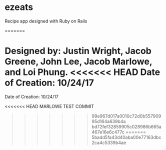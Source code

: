 # ezeats
Recipe app designed with Ruby on Rails

=======

Designed by: Justin Wright, Jacob Greene, John Lee, Jacob Marlowe, and Loi Phung.
<<<<<<< HEAD
Date of Creation: 10/24/17
=======
Date of Creation: 10/24/17

<<<<<<< HEAD
MARLOWE TEST COMMIT
>>>>>>> 99e967d017a0010c72d0b55790995d164a639b4a
>>>>>>> bd72fef32859905c028986b665a467e16e6c477c
=======
>>>>>>> 5badd5fa43d40aba00e77163dbc2ca4c5339b4ae
